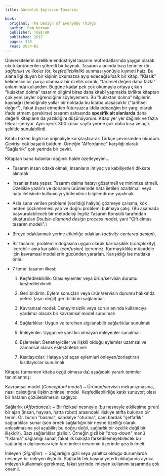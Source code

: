 ```yaml
---
title: Gündelik Şeylerin Tasarımı

book:
  original: The Design of Everyday Things
  author: Don Norman
  publisher: TÜBİTAK
  published: 2017
  pages: 333
  read: 2024-02
---
```


Üniversitelerin özellikle endüstriyel tasarım müfredatlarında yaygın olarak okutulan/önerilen şöhretli bir kaynak.
Tasarım alanında bazı terimler (ör. _sağlarlık_) ve ilkeler (ör. _keşfedilebilirlik_) sunması yönüyle kıymeti haiz. Bu
alana ilgi duyan bir  kişinin okumazsa ayıp edeceği _klasik_ bir kitap. "Klasik" kelimesini bir parça olumsuz bir
özellik olarak, "tarihsel  değeri daha fazla" anlamında kullandım. Bugüne kadar pek çok okumayla ortaya çıkan "kulaktan
dolma" tasarım bilgimi biraz daha kitabî yapmakla birlikte kitaptan çok yeni şeyler öğrendiğimi söyleyemem. Bu "kulaktan
dolma"  bilgilerin kaynağı izlendiğinde yollar bir noktada bu kitaba ulaşacaktır ("tarihsel değer"), fakat (ispat
etmeden fütursuzca iddia  edeceğim bir yargı olarak ifade etmem gerekirse) tasarım sahasında **spesifik alt alanlarda**
daha değerli kitapların da yazıldığını düşünüyorum. Kitap yer yer dağınık ve fazla tekrar içeriyor. Aynı içerik 300
küsur sayfa yerine çok daha kısa ve açık şekilde sunulabilirdi.

Kitabı bazen İngilizce orijinaliyle karşılaştırarak Türkçe çevirisinden okudum. Çeviriyi çok başarılı buldum. Örneğin
"Affordance" karşılığı olarak "Sağlarlık" çok yerinde bir çeviri.

Kitaptan bana kalanları dağınık halde özetleyeyim...

- Tasarım insan odaklı olmalı; insanların ihtiyaç ve kabiliyetleri dikkate alınmalı

- İnsanlar hata yapar. Tasarım daima hatayı gözetmeli ve minimize etmeli. Özellikle yazılım ve donanım ürünlerinde hata
  iletileri azaltılmalı veya hata iletisinde kullanıcıyı yönlendirici bilgilendirme yapılmalı.

- Asla sana verilen problemi (verildiği haliyle) çözmeye çalışma, kök neden çözümlemesi yap ve doğru problemi bulmaya
  çalış. (Bu aşamada başvurulabilecek bir metodoloji İngiliz Tasarım Konsülü tarafından oluşturulan _Double-diamond
  design process model_, yani "Çift elmas tasarım modeli".)

- Bireye odaklanmak yerine etkinliğe odaklan (_activity-centered design_).

- Bir tasarım, problemin doğasına uygun olarak karmaşıklık (_complexity_) içerebilir ama karışıklık (_confusion_)
  içeremez. Karmaşıklıkla mücadele için kavramsal modellerin gücünden yararlan. Karışıklığı ise mutlaka önle.

- 7 temel tasarım ilkesi:

  1. Keşfedilebilirlik: Olası eylemler veya ürün/servisin durumu keşfedilebilmeli
  
  2. Geri bildirim: Eylem sonuçları veya ürün/servisin durumu hakkında yeterli (aşırı değil) geri bildirim sağlanmalı
  
  3. Kavramsal model: Deneyimsizlik veya sorun anında kullanıcıya yardımcı olacak bir kavramsal model sunulmalı
  
  4. Sağlarlıklar: Uygun ve tercihen algılanabilir sağlarlıklar sunulmalı
  
  5. İmleyenler: Uygun ve yanıltıcı olmayan imleyenler sunulmalı
  
  6. Eşlemeler: Denetleyiciler ve ilişkili olduğu eylemler uzamsal ve zamansal olarak eşleştirilebilmeli
  
  7. Kısıtlayıcılar: Hataya yol açan eylemleri önleyen/zorlaştıran kısıtlayıcılar sunulmalı

Kitapta (tamamen kitaba özgü olmasa da) aşağıdaki yararlı terimler tanımlanmış:

Kavramsal model (_Conceptual model_)
  ~ Ürünün/servisin mekanizmasına, nasıl çalıştığına ilişkin zihinsel model. Keşfedilebilirliğe katkı sunuyor; olası bir
  hatanın çözülebilmesini sağlıyor.

Sağlarlık (_Affordance_):
  ~ Bir fiziksel nesneyle (bu nesneyle etkileşime giren) bir ajan (insan, hayvan, hatta robot)  arasındaki ilişkiye
  atıfta bulunan bir terim. Ör. buton "basma", sandalye "oturma", cam bardak "şeffaflık" sağlarlıkları  sunar (son örnek
  sağlarlığın bir nesne özelliği olarak anlaşılmasına yol açabilir; bu doğru değil, sağlarlık bir özellik  değil bir
  ilişkidir). Bazı sağlarlıklar gizlidir. Örneğin gizli bir "drop-down" menü "tıklama" sağlarlığı sunar, fakat ilk bakışta
  farkedilemeyebilecek bu sağlarlığın algılanması için fare imleci nesnenin üzerinde gezdirilmeli.

İmleyen (_Signifier_):
  ~ Sağlarlığın gizli veya yanıltıcı olduğu durumlarda nesneye bir imleyen iliştirilir. Sağlarlık tek başına yeterli
  olduğunda ayrıca imleyen kullanmak gerekmez, fakat yerinde imleyen kullanımı tasarımda çok önemli.

